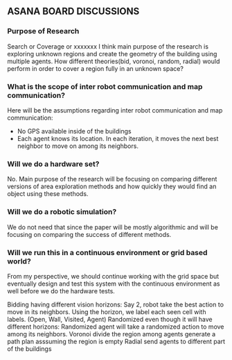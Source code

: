 ASANA BOARD DISCUSSIONS
------------------------
### Purpose of Research
Search or Coverage or xxxxxxx
I think main purpose of the research is exploring unknown regions and create the geometry of the building using multiple agents.
How different theories(bid, voronoi, random, radial) would perform in order to cover a region fully in an unknown space?

### What is the scope of inter robot communication and map communication?
Here will be the assumptions regarding inter robot communication and map communication:
- No GPS available inside of the buildings
- Each agent knows its location. In each iteration, it moves the next best neighbor to move on among its neighbors.

### Will we do a hardware set?
No. Main purpose of the research will be focusing on comparing different versions of area exploration methods and how quickly they would find an object using these methods.
### Will we do a robotic simulation?
We do not need that since the paper will be mostly algorithmic and will be focusing on comparing the success of different methods.
### Will we run this in a continuous environment or grid based world?
From my perspective, we should continue working with the grid space but eventually design and test this system with the continuous environment as well before we do the hardware tests.







Bidding
    having different vision horizons: Say 2, robot take the best action to move in its neighbors. Using the horizon, we label each seen cell with labels. (Open, Wall, Visited, Agent)
Randomized
    even though it will have different horizons: Randomized agent will take a randomized action to move among its neighbors.
Voronoi
    divide the region among agents
    generate a path plan asssuming the region is empty
Radial
    send agents to different part of the buildings

